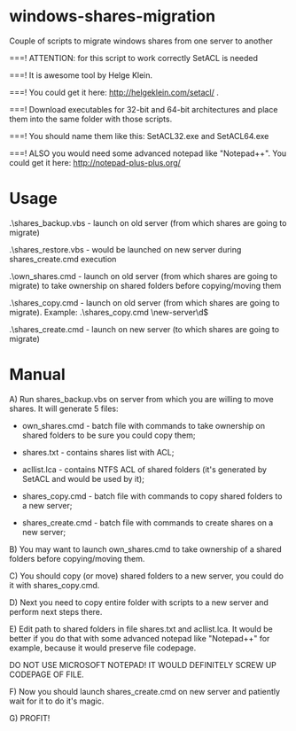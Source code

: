 windows-shares-migration
========================

Couple of scripts to migrate windows shares from one server to another

===! ATTENTION: for this script to work correctly SetACL is needed

===! It is awesome tool by Helge Klein.

===! You could get it here: http://helgeklein.com/setacl/ .

===! Download executables for 32-bit and 64-bit architectures and
place them into the same folder with those scripts.

===! You should name them like this: SetACL32.exe and SetACL64.exe

===! ALSO you would need some advanced notepad like "Notepad++". You could get it here: http://notepad-plus-plus.org/

Usage
=====

.\shares_backup.vbs - launch on old server (from which shares are going to migrate)

.\shares_restore.vbs - would be launched on new server during shares_create.cmd execution

.\own_shares.cmd - launch on old server (from which shares are going to migrate) to take
ownership on shared folders before copying/moving them

.\shares_copy.cmd - launch on old server (from which shares are going to migrate). 
Example: .\shares_copy.cmd \\new-server\d$

.\shares_create.cmd - launch on new server (to which shares are going to migrate)

Manual
======

A) Run shares_backup.vbs on server from which you are willing to move shares. It will generate 5 files:

 * own_shares.cmd - batch file with commands to take ownership on shared folders to be sure you could
copy them;

 * shares.txt - contains shares list with ACL;

 * acllist.lca - contains NTFS ACL of shared folders (it's generated by SetACL and would be used by it);

 * shares_copy.cmd - batch file with commands to copy shared folders to a new server;

 * shares_create.cmd - batch file with commands to create shares on a new server;

B) You may want to launch own_shares.cmd to take ownership of a shared folders before copying/moving
them.

C) You should copy (or move) shared folders to a new server, you could do it with shares_copy.cmd.

D) Next you need to copy entire folder with scripts to a new server and perform next steps there. 

E) Edit path to shared folders in file shares.txt and acllist.lca. It would be better if you do that
with some advanced notepad like "Notepad++" for example, because it would preserve file codepage.

DO NOT USE MICROSOFT NOTEPAD! IT WOULD DEFINITELY SCREW UP CODEPAGE OF FILE.

F) Now you should launch shares_create.cmd on new server and patiently wait for it to do it's magic.

G) PROFIT!
